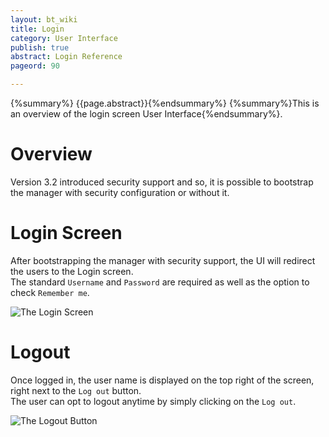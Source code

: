 ```yaml
---
layout: bt_wiki
title: Login
category: User Interface
publish: true
abstract: Login Reference
pageord: 90

---
```


{%summary%} {{page.abstract}}{%endsummary%}
{%summary%}This is an overview of the login screen User Interface{%endsummary%}.

# Overview
Version 3.2 introduced security support and so, it is possible to bootstrap the manager with security configuration or without it.

# Login Screen
After bootstrapping the manager with security support, the UI will redirect the users to the Login screen.<br>
The standard `Username` and `Password` are required as well as the option to check `Remember me`. <br>

![The Login Screen](/guide/images/ui/ui-login-screen.png)

# Logout
Once logged in, the user name is displayed on the top right of the screen, right next to the `Log out` button. <br>
The user can opt to logout anytime by simply clicking on the `Log out`. <br>

![The Logout Button](/guide/images/ui/ui-logout-button.png)